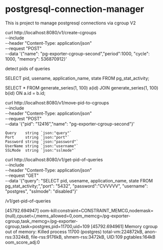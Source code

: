 # postgresql-connection-manager

This is project to manage postgresql connections via cgroup V2

curl http://localhost:8080/v1/create-cgroups \
    --include \
    --header "Content-Type: application/json" \
    --request "POST" \
    --data '{"name": "pg-exporter-cgroup-second","period":1000, "cycle": 1000, "memory": 536870912}'


detect pids of queries

SELECT pid, usename, application_name, state FROM pg_stat_activity;

SELECT * FROM generate_series(1, 100) a(id) JOIN generate_series(1, 100) b(id) ON a.id = b.id;


curl http://localhost:8080/v1/move-pid-to-cgroups \
    --include \
    --header "Content-Type: application/json" \
    --request "POST" \
    --data '{"pid": "12416","name": "pg-exporter-cgroup-second"}'



	Query    string `json:"query"`
	Port     string `json:"port"`
	Password string `json:"password"`
	UserName string `json:"username"`
	SSLMode  string `json:"sslmode"`


curl http://localhost:8080/v1/get-pid-of-queries \
    --include \
    --header "Content-Type: application/json" \
    --request "GET" \
    --data '{"query": "SELECT pid, usename, application_name, state FROM pg_stat_activity;","port": "5432", "password":"CVVVVV", "username": "postgres", "sslmode": "disabled"}'

/v1/get-pid-of-queries



[45792.694947] oom-kill:constraint=CONSTRAINT_MEMCG,nodemask=(null),cpuset=/,mems_allowed=0,oom_memcg=/pg-exporter-cgroup,task_memcg=/pg-exporter-cgroup,task=postgres,pid=11700,uid=109
[45792.694961] Memory cgroup out of memory: Killed process 11700 (postgres) total-vm:224872kB, anon-rss:3324kB, file-rss:9176kB, shmem-rss:3472kB, UID:109 pgtables:164kB oom_score_adj:0